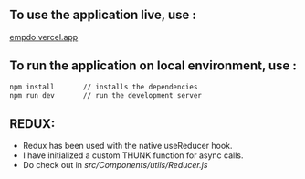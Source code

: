 ## To use the application live, use :

[empdo.vercel.app](https://empdo.vercel.app)

## To run the application on local environment, use :

```bash
npm install       // installs the dependencies
npm run dev       // run the development server

```

## REDUX:

- Redux has been used with the native useReducer hook.
- I have initialized a custom THUNK function for async calls.
- Do check out in _src/Components/utils/Reducer.js_
